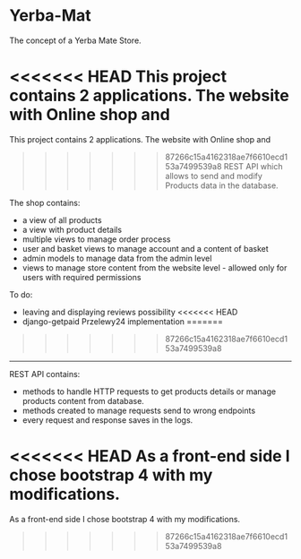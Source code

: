 # Yerba-Mat

The concept of a Yerba Mate Store.

<<<<<<< HEAD
This project contains 2 applications. The website with Online shop and
=======
This project contains 2 applications. The website with Online shop and 
>>>>>>> 87266c15a4162318ae7f6610ecd153a7499539a8
REST API which allows to send and modify Products data in the database.

The shop contains:
- a view of all products
- a view with product details
- multiple views to manage order process
- user and basket views to manage account and a content of basket
- admin models to manage data from the admin level
- views to manage store content from the website level - allowed only for users with required permissions


To do:
- leaving and displaying reviews possibility
<<<<<<< HEAD
- django-getpaid Przelewy24 implementation
=======
>>>>>>> 87266c15a4162318ae7f6610ecd153a7499539a8

---

REST API contains:
- methods to handle HTTP requests to get products details or manage products content from database.
- methods created to manage requests send to wrong endpoints
- every request and response saves in the logs.


<<<<<<< HEAD
As a front-end side I chose bootstrap 4 with my modifications.
=======
As a front-end side I chose bootstrap 4 with my modifications.
>>>>>>> 87266c15a4162318ae7f6610ecd153a7499539a8
